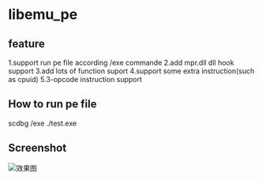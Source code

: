 ﻿libemu_pe
=============
feature
---------------
1.support run pe file according /exe commande
2.add mpr.dll dll hook support
3.add lots of function suport
4.support some extra instruction(such as cpuid)
5.3-opcode instruction support


How to run pe file
---------------
scdbg /exe ./test.exe


Screenshot
---------------
![效果图](http://img.arch-vile.com/git-scdbg1.png)
